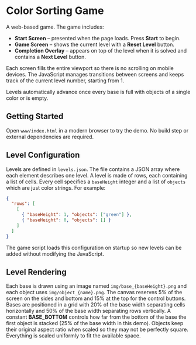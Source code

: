 # Color Sorting Game

A web-based game. The game includes:

- **Start Screen** – presented when the page loads. Press **Start** to begin.
- **Game Screen** – shows the current level with a **Reset Level** button.
- **Completion Overlay** – appears on top of the level when it is solved and contains a **Next Level** button.

Each screen fills the entire viewport so there is no scrolling on mobile devices. The JavaScript manages transitions between screens and keeps track of the current level number, starting from 1.

Levels automatically advance once every base is full with objects of a single color or is empty.

## Getting Started

Open `www/index.html` in a modern browser to try the demo. No build step or external dependencies are required.

## Level Configuration

Levels are defined in `levels.json`. The file contains a JSON array where each
element describes one level. A level is made of rows, each containing a list of
cells. Every cell specifies a `baseHeight` integer and a list of `objects` which
are just color strings. For example:

```json
{
  "rows": [
    [
      { "baseHeight": 1, "objects": ["green"] },
      { "baseHeight": 0, "objects": [] }
    ]
  ]
}
```

The game script loads this configuration on startup so new levels can be added
without modifying the JavaScript.

## Level Rendering

Each base is drawn using an image named `img/base_{baseHeight}.png` and each
object uses `img/object_{name}.png`. The canvas reserves 5% of the screen on the
sides and bottom and 15% at the top for the control buttons. Bases are positioned in a grid with 20% of
the base width separating cells horizontally and 50% of the base width
separating rows vertically. A constant **BASE_BOTTOM** controls how far from the
bottom of the base the first object is stacked (25% of the base width in this
demo). Objects keep their original aspect ratio when scaled so they may not be
perfectly square. Everything is scaled uniformly to fit the available space.
